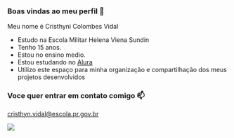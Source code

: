 ### Boas vindas ao meu perfil 💙

Meu nome é Cristhyni Colombes Vidal

- Estudo na Escola Militar Helena Viena Sundin
- Tenho 15 anos.
- Estou no ensino medio.
- Estou estudando no [Alura](htts://www.alura.com.br)
- Utilizo este espaço para minha organização e compartilhação dos meus projetos desenvolvidos

### Voce quer entrar em contato comigo 📫

cristhyn.vidal@escola.pr.gov.br

![](https://media.tenor.com/79djON9nNhMAAAAM/0001.gif)
